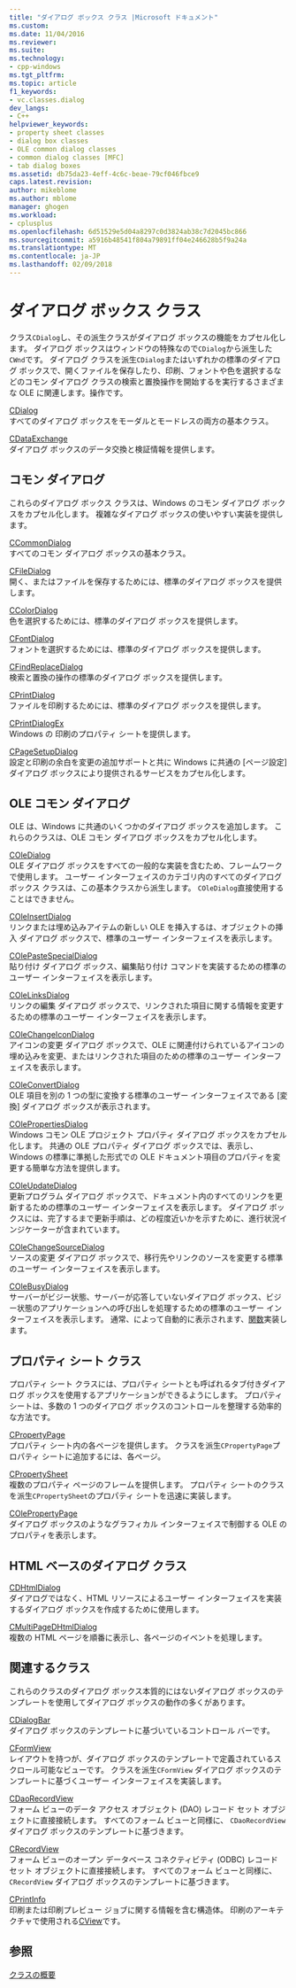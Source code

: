 ```yaml
---
title: "ダイアログ ボックス クラス |Microsoft ドキュメント"
ms.custom: 
ms.date: 11/04/2016
ms.reviewer: 
ms.suite: 
ms.technology:
- cpp-windows
ms.tgt_pltfrm: 
ms.topic: article
f1_keywords:
- vc.classes.dialog
dev_langs:
- C++
helpviewer_keywords:
- property sheet classes
- dialog box classes
- OLE common dialog classes
- common dialog classes [MFC]
- tab dialog boxes
ms.assetid: db75da23-4eff-4c6c-beae-79cf046fbce9
caps.latest.revision: 
author: mikeblome
ms.author: mblome
manager: ghogen
ms.workload:
- cplusplus
ms.openlocfilehash: 6d51529e5d04a8297c0d3824ab38c7d2045bc866
ms.sourcegitcommit: a5916b48541f804a79891ff04e246628b5f9a24a
ms.translationtype: MT
ms.contentlocale: ja-JP
ms.lasthandoff: 02/09/2018
---
```

# <a name="dialog-box-classes"></a>ダイアログ ボックス クラス
クラス`CDialog`し、その派生クラスがダイアログ ボックスの機能をカプセル化します。 ダイアログ ボックスはウィンドウの特殊なので`CDialog`から派生した`CWnd`です。 ダイアログ クラスを派生`CDialog`またはいずれかの標準のダイアログ ボックスで、開くファイルを保存したり、印刷、フォントや色を選択するなどのコモン ダイアログ クラスの検索と置換操作を開始するを実行するさまざまな OLE に関連します。操作です。  
  
 [CDialog](../mfc/reference/cdialog-class.md)  
 すべてのダイアログ ボックスをモーダルとモードレスの両方の基本クラス。  
  
 [CDataExchange](../mfc/reference/cdataexchange-class.md)  
 ダイアログ ボックスのデータ交換と検証情報を提供します。  
  
## <a name="common-dialogs"></a>コモン ダイアログ  
 これらのダイアログ ボックス クラスは、Windows のコモン ダイアログ ボックスをカプセル化します。 複雑なダイアログ ボックスの使いやすい実装を提供します。  
  
 [CCommonDialog](../mfc/reference/ccommondialog-class.md)  
 すべてのコモン ダイアログ ボックスの基本クラス。  
  
 [CFileDialog](../mfc/reference/cfiledialog-class.md)  
 開く、またはファイルを保存するためには、標準のダイアログ ボックスを提供します。  
  
 [CColorDialog](../mfc/reference/ccolordialog-class.md)  
 色を選択するためには、標準のダイアログ ボックスを提供します。  
  
 [CFontDialog](../mfc/reference/cfontdialog-class.md)  
 フォントを選択するためには、標準のダイアログ ボックスを提供します。  
  
 [CFindReplaceDialog](../mfc/reference/cfindreplacedialog-class.md)  
 検索と置換の操作の標準のダイアログ ボックスを提供します。  
  
 [CPrintDialog](../mfc/reference/cprintdialog-class.md)  
 ファイルを印刷するためには、標準のダイアログ ボックスを提供します。  
  
 [CPrintDialogEx](../mfc/reference/cprintdialogex-class.md)  
 Windows の 印刷のプロパティ シートを提供します。  
  
 [CPageSetupDialog](../mfc/reference/cpagesetupdialog-class.md)  
 設定と印刷の余白を変更の追加サポートと共に Windows に共通の [ページ設定] ダイアログ ボックスにより提供されるサービスをカプセル化します。  
  
## <a name="ole-common-dialogs"></a>OLE コモン ダイアログ  
 OLE は、Windows に共通のいくつかのダイアログ ボックスを追加します。 これらのクラスは、OLE コモン ダイアログ ボックスをカプセル化します。  
  
 [COleDialog](../mfc/reference/coledialog-class.md)  
 OLE ダイアログ ボックスをすべての一般的な実装を含むため、フレームワークで使用します。 ユーザー インターフェイスのカテゴリ内のすべてのダイアログ ボックス クラスは、この基本クラスから派生します。 `COleDialog`直接使用することはできません。  
  
 [COleInsertDialog](../mfc/reference/coleinsertdialog-class.md)  
 リンクまたは埋め込みアイテムの新しい OLE を挿入するは、オブジェクトの挿入 ダイアログ ボックスで、標準のユーザー インターフェイスを表示します。  
  
 [COlePasteSpecialDialog](../mfc/reference/colepastespecialdialog-class.md)  
 貼り付け ダイアログ ボックス、編集貼り付け コマンドを実装するための標準のユーザー インターフェイスを表示します。  
  
 [COleLinksDialog](../mfc/reference/colelinksdialog-class.md)  
 リンクの編集 ダイアログ ボックスで、リンクされた項目に関する情報を変更するための標準のユーザー インターフェイスを表示します。  
  
 [COleChangeIconDialog](../mfc/reference/colechangeicondialog-class.md)  
 アイコンの変更 ダイアログ ボックスで、OLE に関連付けられているアイコンの埋め込みを変更、またはリンクされた項目のための標準のユーザー インターフェイスを表示します。  
  
 [COleConvertDialog](../mfc/reference/coleconvertdialog-class.md)  
 OLE 項目を別の 1 つの型に変換する標準のユーザー インターフェイスである [変換] ダイアログ ボックスが表示されます。  
  
 [COlePropertiesDialog](../mfc/reference/colepropertiesdialog-class.md)  
 Windows コモン OLE プロジェクト プロパティ ダイアログ ボックスをカプセル化します。 共通の OLE プロパティ ダイアログ ボックスでは、表示し、Windows の標準に準拠した形式での OLE ドキュメント項目のプロパティを変更する簡単な方法を提供します。  
  
 [COleUpdateDialog](../mfc/reference/coleupdatedialog-class.md)  
 更新プログラム ダイアログ ボックスで、ドキュメント内のすべてのリンクを更新するための標準のユーザー インターフェイスを表示します。 ダイアログ ボックスには、完了するまで更新手順は、どの程度近いかを示すために、進行状況インジケーターが含まれています。  
  
 [COleChangeSourceDialog](../mfc/reference/colechangesourcedialog-class.md)  
 ソースの変更 ダイアログ ボックスで、移行先やリンクのソースを変更する標準のユーザー インターフェイスを表示します。  
  
 [COleBusyDialog](../mfc/reference/colebusydialog-class.md)  
 サーバーがビジー状態、サーバーが応答していないダイアログ ボックス、ビジー状態のアプリケーションへの呼び出しを処理するための標準のユーザー インターフェイスを表示します。 通常、によって自動的に表示されます、[関数](../mfc/reference/colemessagefilter-class.md)実装します。  
  
## <a name="property-sheet-classes"></a>プロパティ シート クラス  
 プロパティ シート クラスには、プロパティ シートとも呼ばれるタブ付きダイアログ ボックスを使用するアプリケーションができるようにします。 プロパティ シートは、多数の 1 つのダイアログ ボックスのコントロールを整理する効率的な方法です。  
  
 [CPropertyPage](../mfc/reference/cpropertypage-class.md)  
 プロパティ シート内の各ページを提供します。 クラスを派生`CPropertyPage`プロパティ シートに追加するには、各ページ。  
  
 [CPropertySheet](../mfc/reference/cpropertysheet-class.md)  
 複数のプロパティ ページのフレームを提供します。 プロパティ シートのクラスを派生`CPropertySheet`のプロパティ シートを迅速に実装します。  
  
 [COlePropertyPage](../mfc/reference/colepropertypage-class.md)  
 ダイアログ ボックスのようなグラフィカル インターフェイスで制御する OLE のプロパティを表示します。  
  
## <a name="html-based-dialog-classes"></a>HTML ベースのダイアログ クラス  
 [CDHtmlDialog](../mfc/reference/cdhtmldialog-class.md)  
 ダイアログではなく、HTML リソースによるユーザー インターフェイスを実装するダイアログ ボックスを作成するために使用します。  
  
 [CMultiPageDHtmlDialog](../mfc/reference/cmultipagedhtmldialog-class.md)  
 複数の HTML ページを順番に表示し、各ページのイベントを処理します。  
  
## <a name="related-classes"></a>関連するクラス  
 これらのクラスのダイアログ ボックス本質的にはないダイアログ ボックスのテンプレートを使用してダイアログ ボックスの動作の多くがあります。  
  
 [CDialogBar](../mfc/reference/cdialogbar-class.md)  
 ダイアログ ボックスのテンプレートに基づいているコントロール バーです。  
  
 [CFormView](../mfc/reference/cformview-class.md)  
 レイアウトを持つが、ダイアログ ボックスのテンプレートで定義されているスクロール可能なビューです。 クラスを派生`CFormView` ダイアログ ボックスのテンプレートに基づくユーザー インターフェイスを実装します。  
  
 [CDaoRecordView](../mfc/reference/cdaorecordview-class.md)  
 フォーム ビューのデータ アクセス オブジェクト (DAO) レコード セット オブジェクトに直接接続します。 すべてのフォーム ビューと同様に、 `CDaoRecordView`  ダイアログ ボックスのテンプレートに基づきます。  
  
 [CRecordView](../mfc/reference/crecordview-class.md)  
 フォーム ビューのオープン データベース コネクティビティ (ODBC) レコード セット オブジェクトに直接接続します。 すべてのフォーム ビューと同様に、 `CRecordView`  ダイアログ ボックスのテンプレートに基づきます。  
  
 [CPrintInfo](../mfc/reference/cprintinfo-structure.md)  
 印刷または印刷プレビュー ジョブに関する情報を含む構造体。 印刷のアーキテクチャで使用される[CView](../mfc/reference/cview-class.md)です。  
  
## <a name="see-also"></a>参照  
 [クラスの概要](../mfc/class-library-overview.md)

